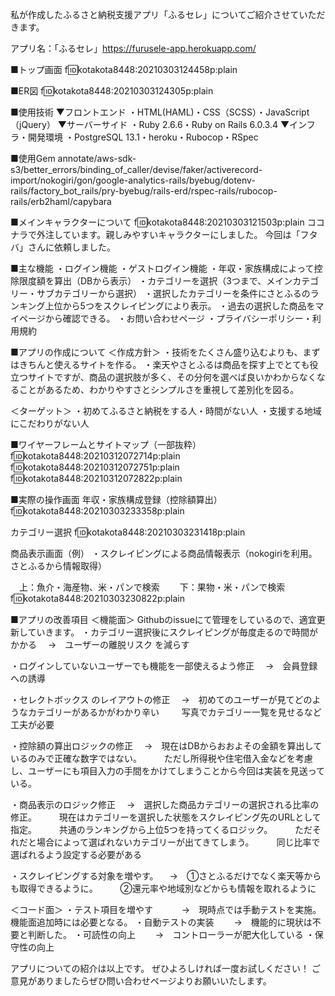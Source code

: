 私が作成したふるさと納税支援アプリ「ふるセレ」についてご紹介させていただきます。

アプリ名：「ふるセレ」https://furusele-app.herokuapp.com/

■トップ画面
f:id:kotakota8448:20210303124458p:plain


■ER図
f:id:kotakota8448:20210303124305p:plain

 
■使用技術
▼フロントエンド
・HTML(HAML)・CSS（SCSS）・JavaScript（jQuery）
▼サーバーサイド
・Ruby 2.6.6・Ruby on Rails 6.0.3.4
▼インフラ・開発環境
・PostgreSQL 13.1・heroku・Rubocop・RSpec

 

■使用Gem
annotate/aws-sdk-s3/better_errors/binding_of_caller/devise/faker/activerecord-import/nokogiri/gon/google-analytics-rails/byebug/dotenv-rails/factory_bot_rails/pry-byebug/rails-erd/rspec-rails/rubocop-rails/erb2haml/capybara

 

■メインキャラクターについて
f:id:kotakota8448:20210303121503p:plain
ココナラで外注しています。親しみやすいキャラクターにしました。
今回は「フタバ」さんに依頼しました。
 

■主な機能
・ログイン機能
・ゲストログイン機能
・年収・家族構成によって控除限度額を算出（DBから表示）
・カテゴリーを選択（3つまで、メインカテゴリー・サブカテゴリーから選択）
・選択したカテゴリーを条件にさとふるのランキング上位から5つをスクレイピングにより表示。
・過去の選択した商品をマイページから確認できる。
・お問い合わせページ
・プライバシーポリシー・利用規約
 
■アプリの作成について
＜作成方針＞
・技術をたくさん盛り込むよりも、まずはきちんと使えるサイトを作る。
・楽天やさとふるは商品を探す上でとても役立つサイトですが、商品の選択肢が多く、その分何を選べば良いかわからなくなることがあるため、わかりやすさとシンプルさを重視して差別化を図る。

＜ターゲット＞
・初めてふるさと納税をする人・時間がない人
・支援する地域にこだわりがない人


■ワイヤーフレームとサイトマップ（一部抜粋）
f:id:kotakota8448:20210312072714p:plain
f:id:kotakota8448:20210312072751p:plain
f:id:kotakota8448:20210312072822p:plain

 
 ■実際の操作画面
年収・家族構成登録（控除額算出）
f:id:kotakota8448:20210303233358p:plain

カテゴリー選択
f:id:kotakota8448:20210303231418p:plain

 

商品表示画面（例）
・スクレイピングによる商品情報表示（nokogiriを利用。さとふるから情報取得）

　上：魚介・海産物、米・パンで検索　
　下：果物・米・パンで検索
f:id:kotakota8448:20210303230822p:plain

 

■アプリの改善項目
＜機能面＞
Githubのissueにて管理をしているので、適宜更新していきます。 
・カテゴリー選択後にスクレイピングが毎度走るので時間がかかる
　→　ユーザーの離脱リスク を減らす

・ログインしていないユーザーでも機能を一部使えるよう修正
　→　会員登録への誘導 
 
・セレクトボックス のレイアウトの修正
　→　初めてのユーザーが見てどのようなカテゴリーがあるかがわかり辛い
　　 写真でカテゴリー一覧を見せるなど工夫が必要

・控除額の算出ロジックの修正
　→　現在はDBからおおよその金額を算出しているのみで正確な数字ではない。
　　 ただし所得税や住宅借入金などを考慮し、ユーザーにも項目入力の手間をかけてしまうことから今回は実装を見送っている。

・商品表示のロジック修正
　→　選択した商品カテゴリーの選択される比率の修正。
　　 現在はカテゴリーを選択した状態をスクレイピング先のURLとして指定。
　　 共通のランキングから上位5つを持ってくるロジック。
　　 ただそれだと場合によって選ばれないカテゴリーが出てきてしまう。
　　 同じ比率で選ばれるよう設定する必要がある

・スクレイピングする対象を増やす。
　→　①さとふるだけでなく楽天等からも取得できるように。
　　 ②還元率や地域別などからも情報を取れるように

 

＜コード面＞
・テスト項目を増やす　
　　→　現時点では手動テストを実施。機能面追加時には必要となる。
・自動テストの実装
　　→　機能的に現状は不要と判断した。
・可読性の向上
　　→　コントローラーが肥大化している
・保守性の向上

 

アプリについての紹介は以上です。
ぜひよろしければ一度お試しください！ 
ご意見がありましたらぜひ問い合わせページよりお願いいたします。

